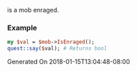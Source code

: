 is a mob enraged.
### Example

```perl
my $val = $mob->IsEnraged();
quest::say($val); # Returns bool
```


Generated On 2018-01-15T13:04:48-08:00